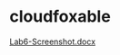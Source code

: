 # cloudfoxable
[Lab6-Screenshot.docx](https://github.com/user-attachments/files/18877471/Lab6-Screenshot.docx)

